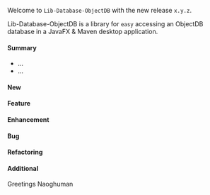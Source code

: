 Welcome to `Lib-Database-ObjectDB` with the new release `x.y.z`.

Lib-Database-ObjectDB is a library for `easy` accessing an ObjectDB database in 
a JavaFX & Maven desktop application.


#### Summary
* ...
* ...



#### New



#### Feature



#### Enhancement



#### Bug



#### Refactoring



#### Additional



Greetings
Naoghuman



[//]: # (Issues which will be integrated in this release)



[//]: # (Links)

